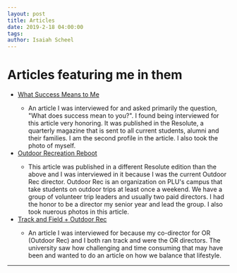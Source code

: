 ```yaml
---
layout: post
title: Articles
date: 2019-2-18 04:00:00
tags:
author: Isaiah Scheel
---
```



<h1 id="heading1">Articles featuring me in them</h1>

<amp-img width="350" height="300" layout="responsive" src="assets/images/links.png"></amp-img>

<ul>
<li><a href="https://www.plu.edu/resolute/spring-2019/defining-success/?fbclid=IwAR1IvXvyjBEBNurj3uGE-9RfASX4CIzS0M0oz7pNQx-JVi6WThwFQtMHLOI">What Success Means to Me</a></li>
  <ul>
    <li>An article I was interviewed for and asked primarily the question, "What does success mean to you?". I found being interviewed for this article very honoring. It was published in the Resolute, a quarterly magazine that is sent to all current students, alumni and their families. I am the second profile in the article. I also took the photo of myself.</li>
  </ul>
<li><a href="https://www.plu.edu/resolute/winter-2019/reboot-outdoor-rec/?fbclid=IwAR0p_yHqKkSS4VU5MpU5of30Vq0Fl_qnSfNkOv_8UWH0-tHoFJ-1kvb_m8c">Outdoor Recreation Reboot</a></li>
    <ul>
    <li>This article was published in a different Resolute edition than the above and I was interviewed in it because I was the current Outdoor Rec director. Outdoor Rec is an organization on PLU's campus that take students on outdoor trips at least once a weekend. We have a group of volunteer trip leaders and usually two paid directors. I had the honor to be a director my senior year and lead the group. I also took nuerous photos in this article. </li>
  </ul>
<li><a href="https://golutes.com/news/2019/5/15/mens-track-field-scheel-mccracken-balance-varsity-athletics-and-passion-for-the-outdoors.aspx?fbclid=IwAR0nw1f6OXiSdmmuzgrmL_YubaT7p6l4qabtpoVjmBFqiaMndYEZ0FLr9lE">Track and Field + Outdoor Rec</a></li>
    <ul>
    <li>An article I was interviewed for because my co-director for OR (Outdoor Rec) and I both ran track and were the OR directors. The university saw how challenging and time consuming that may have been and wanted to do an article on how we balance that lifestyle.</li>
  </ul>
</ul>

<hr />
